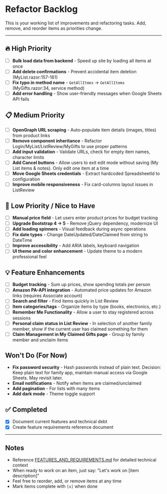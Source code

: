 # Refactor Backlog

This is your working list of improvements and refactoring tasks. Add, remove, and reorder items as priorities change.

---

## 🔥 High Priority

- [ ] **Bulk load data from backend** - Speed up site by loading all items at once
- [ ] **Add delete confirmations** - Prevent accidental item deletion (MyList.razor:157-161)
- [ ] **Fix typo in method name** - `GetAllItmes` → `GetAllItems` (MyGifts.razor:34, service method)
- [ ] **Add error handling** - Show user-friendly messages when Google Sheets API fails

## 📋 Medium Priority

- [ ] **OpenGraph URL scraping** - Auto-populate item details (images, titles) from product links
- [ ] **Remove component inheritance** - Refactor Login/MyList/ListReview/MyGifts to use proper patterns
- [ ] **Add input validation** - Validate URLs, check for empty item names, character limits
- [ ] **Add Cancel buttons** - Allow users to exit edit mode without saving (My List items & notes). Only edit one item at a time
- [ ] **Move Google Sheets credentials** - Extract hardcoded SpreadsheetId to configuration
- [ ] **Improve mobile responsiveness** - Fix card-columns layout issues in ListReview

## 🔧 Low Priority / Nice to Have
- [ ] **Manual price field** - Let users enter product prices for budget tracking
- [ ] **Upgrade Bootstrap 4 → 5** - Remove jQuery dependency, modernize UI
- [ ] **Add loading spinners** - Visual feedback during async operations
- [ ] **Fix date types** - Change DateUpdated/DateClaimed from string to DateTime
- [ ] **Improve accessibility** - Add ARIA labels, keyboard navigation
- [ ] **UI theme and color enhancement** - Update theme to a modern professional feel

## 💡 Feature Enhancements

- [ ] **Budget tracking** - Sum up prices, show spending totals per person
- [ ] **Amazon PA-API integration** - Automated price updates for Amazon links (requires Associate account)
- [ ] **Search and filter** - Find items quickly in List Review
- [ ] **Item categories/tags** - Organize items by type (books, electronics, etc.)
- [ ] **Remember Me Functionality** - Allow a user to stay registered across sessions
- [ ] **Personal claim status in List Review** - In selection of another family member, show if the current user has claimed something for them
- [ ] **Claim Management in My Claimed Gifts page** - Group by family member and unclaim items

## Won't Do (For Now)

- **Fix password security** - Hash passwords instead of plain text. Decision: Keep plain text for family app, maintain manual access via Google Sheets. May revisit later.
- **Email notifications** - Notify when items are claimed/unclaimed
- **Add pagination** - For lists with many items
- **Add dark mode** - Theme toggle support


## ✅ Completed

- [x] Document current features and technical debt
- [x] Create feature requirements reference document

---

## Notes

- Reference [FEATURES_AND_REQUIREMENTS.md](FEATURES_AND_REQUIREMENTS.md) for detailed technical context
- When ready to work on an item, just say: "Let's work on [item description]"
- Feel free to reorder, add, or remove items at any time
- Mark items complete with `[x]` when done
